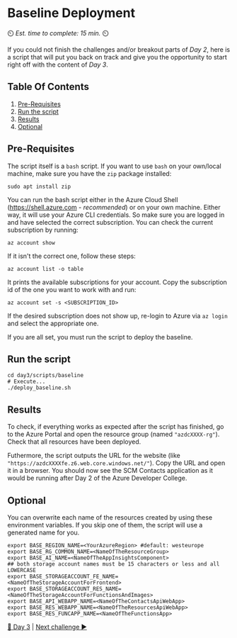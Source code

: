 # Baseline Deployment

⏲️ *Est. time to complete: 15 min.* ⏲️

If you could not finish the challenges and/or breakout parts of *Day 2*, here is a script that will put you back on track and give you the opportunity to start right off with the content of *Day 3*.

## Table Of Contents

1. [Pre-Requisites](#pre-requisites)
2. [Run the script](#run-the-script)
3. [Results](#results)
4. [Optional](#optional)

## Pre-Requisites

The script itself is a `bash` script. If you want to use `bash` on your own/local machine, make sure you have the `zip` package installed:

```shell
sudo apt install zip
```

You can run the bash script either in the Azure Cloud Shell (<https://shell.azure.com> - _recommended_) or on your own machine. Either way, it will use your Azure CLI credentials. So make sure you are logged in and have selected the correct subscription. You can check the current subscription by running:

```shell
az account show
```

If it isn't the correct one, follow these steps:

```shell
az account list -o table
```

It prints the available subscriptions for your account. Copy the subscription id of the one you want to work with and run:

```shell
az account set -s <SUBSCRIPTION_ID>
```

If the desired subscription does not show up, re-login to Azure via `az login` and select the appropriate one.

If you are all set, you must run the script to deploy the baseline.

## Run the script

```shell
cd day3/scripts/baseline
# Execute...
./deploy_baseline.sh
```

## Results

To check, if everything works as expected after the script has finished, go to the Azure Portal and open the resource group (named `"azdcXXXX-rg"`). Check that all resources have been deployed.

Futhermore, the script outputs the URL for the website (like `"https://azdcXXXXfe.z6.web.core.windows.net/"`). Copy the URL and open it in a browser. You should now see the SCM Contacts application as it would be running after Day 2 of the Azure Developer College.

## Optional

You can overwrite each name of the resources created by using these environment variables. If you skip one of them, the script will use a generated name for you.

```shell
export BASE_REGION_NAME=<YourAzureRegion> #default: westeurope
export BASE_RG_COMMON_NAME=<NameOfTheResourceGroup>
export BASE_AI_NAME=<NameOfTheAppInsightsComponent>
## both storage account names must be 15 characters or less and all LOWERCASE
export BASE_STORAGEACCOUNT_FE_NAME=<NameOfTheStorageAccountForFrontend>
export BASE_STORAGEACCOUNT_RES_NAME=<NameOfTheStorageAccountForFunctionsAndImages>
export BASE_API_WEBAPP_NAME=<NameOfTheContactsApiWebApp>
export BASE_RES_WEBAPP_NAME=<NameOfTheResourcesApiWebApp>
export BASE_RES_FUNCAPP_NAME=<NameOfTheFunctionsApp>
```

[🔼 Day 3](../README.md) | [Next challenge ▶](./challenge-1.md)
